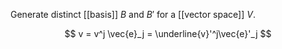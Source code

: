 Generate distinct [[basis]] $B$ and $B'$ for a [[vector space]] $V$. 

$$
v = v^j \vec{e}_j = \underline{v}'^j\vec{e}'_j
$$